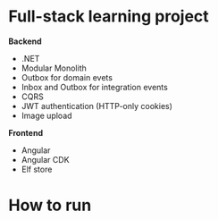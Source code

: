 # Full-stack learning project

**Backend**

- .NET
- Modular Monolith
- Outbox for domain evets
- Inbox and Outbox for integration events
- CQRS
- JWT authentication (HTTP-only cookies)
- Image upload

**Frontend**

- Angular
- Angular CDK
- Elf store

# How to run

